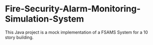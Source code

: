 # Fire-Security-Alarm-Monitoring-Simulation-System
This Java project is a mock implementation of a FSAMS System for a 10 story building.
